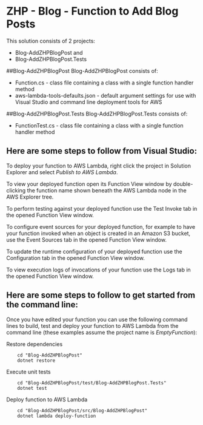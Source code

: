 # ZHP - Blog - Function to Add Blog Posts

This solution consists of 2 projects:
* Blog-AddZHPBlogPost
and
* Blog-AddZHPBlogPost.Tests

##Blog-AddZHPBlogPost
Blog-AddZHPBlogPost consists of:
* Function.cs - class file containing a class with a single function handler method
* aws-lambda-tools-defaults.json - default argument settings for use with Visual Studio and command line deployment tools for AWS

##Blog-AddZHPBlogPost.Tests
Blog-AddZHPBlogPost.Tests consists of:
* FunctionTest.cs - class file containing a class with a single function handler method

## Here are some steps to follow from Visual Studio:

To deploy your function to AWS Lambda, right click the project in Solution Explorer and select *Publish to AWS Lambda*.

To view your deployed function open its Function View window by double-clicking the function name shown beneath the AWS Lambda node in the AWS Explorer tree.

To perform testing against your deployed function use the Test Invoke tab in the opened Function View window.

To configure event sources for your deployed function, for example to have your function invoked when an object is created in an Amazon S3 bucket, use the Event Sources tab in the opened Function View window.

To update the runtime configuration of your deployed function use the Configuration tab in the opened Function View window.

To view execution logs of invocations of your function use the Logs tab in the opened Function View window.

## Here are some steps to follow to get started from the command line:

Once you have edited your function you can use the following command lines to build, test and deploy your function to AWS Lambda from the command line (these examples assume the project name is *EmptyFunction*):

Restore dependencies
```
    cd "Blog-AddZHPBlogPost"
    dotnet restore
```

Execute unit tests
```
    cd "Blog-AddZHPBlogPost/test/Blog-AddZHPBlogPost.Tests"
    dotnet test
```

Deploy function to AWS Lambda
```
    cd "Blog-AddZHPBlogPost/src/Blog-AddZHPBlogPost"
    dotnet lambda deploy-function
```
